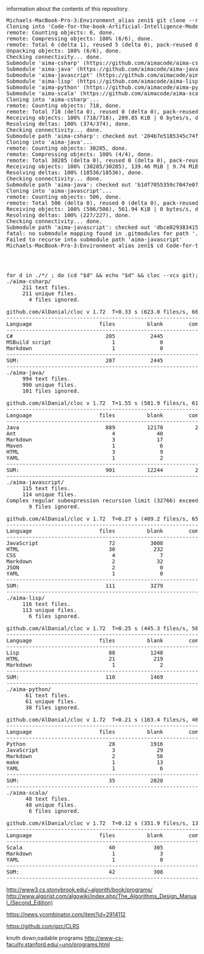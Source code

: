 information about the contents of this repository.

<pre>
Michaels-MacBook-Pro-3:Environment_alias zen1$ git clone --recursive https://github.com/MichaelDimmitt/Code-for-the-book-Artificial-Intelligence-Modern-Approach-.git
Cloning into 'Code-for-the-book-Artificial-Intelligence-Modern-Approach-'...
remote: Counting objects: 6, done.
remote: Compressing objects: 100% (6/6), done.
remote: Total 6 (delta 1), reused 5 (delta 0), pack-reused 0
Unpacking objects: 100% (6/6), done.
Checking connectivity... done.
Submodule 'aima-csharp' (https://github.com/aimacode/aima-csharp.git) registered for path 'aima-csharp'
Submodule 'aima-java' (https://github.com/aimacode/aima-java.git) registered for path 'aima-java'
Submodule 'aima-javascript' (https://github.com/aimacode/aima-javascript.git) registered for path 'aima-javascript'
Submodule 'aima-lisp' (https://github.com/aimacode/aima-lisp.git) registered for path 'aima-lisp'
Submodule 'aima-python' (https://github.com/aimacode/aima-python) registered for path 'aima-python'
Submodule 'aima-scala' (https://github.com/aimacode/aima-scala.git) registered for path 'aima-scala'
Cloning into 'aima-csharp'...
remote: Counting objects: 718, done.
remote: Total 718 (delta 0), reused 0 (delta 0), pack-reused 718
Receiving objects: 100% (718/718), 209.85 KiB | 0 bytes/s, done.
Resolving deltas: 100% (374/374), done.
Checking connectivity... done.
Submodule path 'aima-csharp': checked out '204b7e5185345c74f15a55584baf9a7511d57cfd'
Cloning into 'aima-java'...
remote: Counting objects: 30285, done.
remote: Compressing objects: 100% (4/4), done.
remote: Total 30285 (delta 0), reused 0 (delta 0), pack-reused 30281
Receiving objects: 100% (30285/30285), 139.46 MiB | 9.74 MiB/s, done.
Resolving deltas: 100% (18536/18536), done.
Checking connectivity... done.
Submodule path 'aima-java': checked out 'b1df7055359c7047e07199355fea1fa40bb84bcd'
Cloning into 'aima-javascript'...
remote: Counting objects: 506, done.
remote: Total 506 (delta 0), reused 0 (delta 0), pack-reused 506
Receiving objects: 100% (506/506), 561.94 KiB | 0 bytes/s, done.
Resolving deltas: 100% (227/227), done.
Checking connectivity... done.
Submodule path 'aima-javascript': checked out 'dbce029383415fdedff3a1fddd8e59c7f466a8d8'
fatal: no submodule mapping found in .gitmodules for path '.publish'
Failed to recurse into submodule path 'aima-javascript'
Michaels-MacBook-Pro-3:Environment_alias zen1$ cd Code-for-the-book-Artificial-Intelligence-Modern-Approach-/
</pre>
<br><br>

<pre>
for d in ./*/ ; do (cd "$d" && echo "$d" && cloc --vcs git); done
./aima-csharp/
     211 text files.
     211 unique files.                                          
       4 files ignored.

github.com/AlDanial/cloc v 1.72  T=0.33 s (623.0 files/s, 66385.6 lines/s)
-------------------------------------------------------------------------------
Language                     files          blank        comment           code
-------------------------------------------------------------------------------
C#                             205           2445           5403          13931
MSBuild script                   1              0              7            269
Markdown                         1              0              0              2
-------------------------------------------------------------------------------
SUM:                           207           2445           5410          14202
-------------------------------------------------------------------------------
./aima-java/
     994 text files.
     990 unique files.                                          
     101 files ignored.

github.com/AlDanial/cloc v 1.72  T=1.55 s (581.9 files/s, 61995.9 lines/s)
-------------------------------------------------------------------------------
Language                     files          blank        comment           code
-------------------------------------------------------------------------------
Java                           889          12170          22854          60278
Ant                              4             40              2            245
Markdown                         3             17              0            201
Maven                            1              6              6             84
HTML                             3              9              0             76
YAML                             1              2              0              5
-------------------------------------------------------------------------------
SUM:                           901          12244          22862          60889
-------------------------------------------------------------------------------
./aima-javascript/
     115 text files.
     114 unique files.                                          
Complex regular subexpression recursion limit (32766) exceeded at /usr/local/Cellar/cloc/1.72/libexec/bin/cloc line 7573.
       9 files ignored.

github.com/AlDanial/cloc v 1.72  T=0.27 s (409.2 files/s, 65394.9 lines/s)
-------------------------------------------------------------------------------
Language                     files          blank        comment           code
-------------------------------------------------------------------------------
JavaScript                      72           3008           2821           9982
HTML                            30            232              1           1103
CSS                              4              7             32            349
Markdown                         2             32              0            108
JSON                             2              0              0             62
YAML                             1              0              0              3
-------------------------------------------------------------------------------
SUM:                           111           3279           2854          11607
-------------------------------------------------------------------------------
./aima-lisp/
     116 text files.
     113 unique files.                                          
       6 files ignored.

github.com/AlDanial/cloc v 1.72  T=0.25 s (445.3 files/s, 56648.1 lines/s)
-------------------------------------------------------------------------------
Language                     files          blank        comment           code
-------------------------------------------------------------------------------
Lisp                            88           1248            896           6573
HTML                            21            219             20           5031
Markdown                         1              2              0              5
-------------------------------------------------------------------------------
SUM:                           110           1469            916          11609
-------------------------------------------------------------------------------
./aima-python/
      61 text files.
      61 unique files.                              
      38 files ignored.

github.com/AlDanial/cloc v 1.72  T=0.21 s (163.4 files/s, 46872.5 lines/s)
-------------------------------------------------------------------------------
Language                     files          blank        comment           code
-------------------------------------------------------------------------------
Python                          28           1916           1845           5643
JavaScript                       3             29             42            261
Markdown                         2             56              0            194
make                             1             13              1             20
YAML                             1              6              0             17
-------------------------------------------------------------------------------
SUM:                            35           2020           1888           6135
-------------------------------------------------------------------------------
./aima-scala/
      48 text files.
      48 unique files.                              
       6 files ignored.

github.com/AlDanial/cloc v 1.72  T=0.12 s (351.9 files/s, 13614.6 lines/s)
-------------------------------------------------------------------------------
Language                     files          blank        comment           code
-------------------------------------------------------------------------------
Scala                           40            305            111           1184
Markdown                         1              3              0             12
YAML                             1              0              0             10
-------------------------------------------------------------------------------
SUM:                            42            308            111           1206
-------------------------------------------------------------------------------
</pre>



http://www3.cs.stonybrook.edu/~algorith/book/programs/
http://www.algorist.com/algowiki/index.php/The_Algorithms_Design_Manual_(Second_Edition)

https://news.ycombinator.com/item?id=2914112

https://github.com/gzc/CLRS

knuth down;oadable programs
http://www-cs-faculty.stanford.edu/~uno/programs.html
